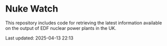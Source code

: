 # Nuke Watch

This repository includes code for retrieving the latest information available on the output of EDF nuclear power plants in the UK.

Last updated: 2025-04-13 22:13